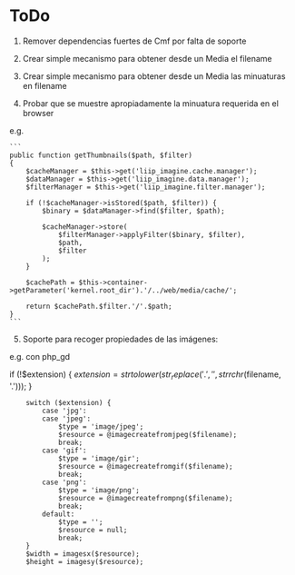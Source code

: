 ToDo
====

1. Remover dependencias fuertes de Cmf por falta de soporte

2. Crear simple mecanismo para obtener desde un Media el filename

3. Crear simple mecanismo para obtener desde un Media las minuaturas en filename

4. Probar que se muestre apropiadamente la minuatura requerida en el browser

e.g.

    ```
    public function getThumbnails($path, $filter)
    {
        $cacheManager = $this->get('liip_imagine.cache.manager');
        $dataManager = $this->get('liip_imagine.data.manager');
        $filterManager = $this->get('liip_imagine.filter.manager');

        if (!$cacheManager->isStored($path, $filter)) {
            $binary = $dataManager->find($filter, $path);

            $cacheManager->store(
                $filterManager->applyFilter($binary, $filter),
                $path,
                $filter
            );
        }

        $cachePath = $this->container->getParameter('kernel.root_dir').'/../web/media/cache/';

        return $cachePath.$filter.'/'.$path;
    }
    ```

5. Soporte para recoger propiedades de las imágenes:

e.g. con php_gd

if (!$extension) {
            $extension = strtolower(str_replace('.', '', strrchr($filename, '.')));
        }

        switch ($extension) {
            case 'jpg':
            case 'jpeg':
                $type = 'image/jpeg';
                $resource = @imagecreatefromjpeg($filename);
                break;
            case 'gif':
                $type = 'image/gir';
                $resource = @imagecreatefromgif($filename);
                break;
            case 'png':
                $type = 'image/png';
                $resource = @imagecreatefrompng($filename);
                break;
            default:
                $type = '';
                $resource = null;
                break;
        }
        $width = imagesx($resource);
        $height = imagesy($resource);
